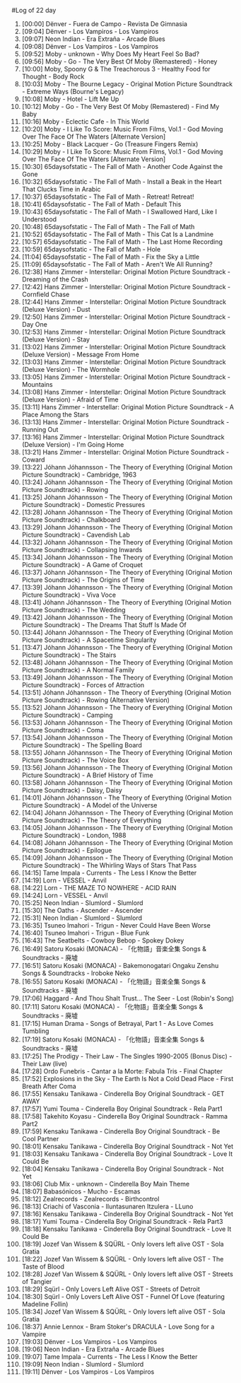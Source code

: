 #Log of 22 day

1. [00:00] Dënver - Fuera de Campo - Revista De Gimnasia
1. [09:04] Dënver - Los Vampiros - Los Vampiros
1. [09:07] Neon Indian - Era Extraña - Arcade Blues
1. [09:08] Dënver - Los Vampiros - Los Vampiros
1. [09:52] Moby - unknown - Why Does My Heart Feel So Bad?
1. [09:56] Moby - Go - The Very Best Of Moby (Remastered) - Honey
1. [10:00] Moby, Spoony G & The Treachorous 3 - Healthy Food for Thought - Body Rock
1. [10:03] Moby - The Bourne Legacy - Original Motion Picture Soundtrack - Extreme Ways (Bourne's Legacy)
1. [10:08] Moby - Hotel - Lift Me Up
1. [10:12] Moby - Go - The Very Best Of Moby (Remastered) - Find My Baby
1. [10:16] Moby - Eclectic Cafe - In This World
1. [10:20] Moby - I Like To Score: Music From Films, Vol.1 - God Moving Over The Face Of The Waters [Alternate Version]
1. [10:25] Moby - Black Lacquer - Go (Treasure Fingers Remix)
1. [10:29] Moby - I Like To Score: Music From Films, Vol.1 - God Moving Over The Face Of The Waters [Alternate Version]
1. [10:30] 65daysofstatic - The Fall of Math - Another Code Against the Gone
1. [10:32] 65daysofstatic - The Fall of Math - Install a Beak in the Heart That Clucks Time in Arabic
1. [10:37] 65daysofstatic - The Fall of Math - Retreat! Retreat!
1. [10:41] 65daysofstatic - The Fall of Math - Default This
1. [10:43] 65daysofstatic - The Fall of Math - I Swallowed Hard, Like I Understood
1. [10:48] 65daysofstatic - The Fall of Math - The Fall of Math
1. [10:52] 65daysofstatic - The Fall of Math - This Cat Is a Landmine
1. [10:57] 65daysofstatic - The Fall of Math - The Last Home Recording
1. [10:59] 65daysofstatic - The Fall of Math - Hole
1. [11:04] 65daysofstatic - The Fall of Math - Fix the Sky a Little
1. [11:09] 65daysofstatic - The Fall of Math - Aren't We All Running?
1. [12:38] Hans Zimmer - Interstellar: Original Motion Picture Soundtrack - Dreaming of the Crash
1. [12:42] Hans Zimmer - Interstellar: Original Motion Picture Soundtrack - Cornfield Chase
1. [12:44] Hans Zimmer - Interstellar: Original Motion Picture Soundtrack (Deluxe Version) - Dust
1. [12:50] Hans Zimmer - Interstellar: Original Motion Picture Soundtrack - Day One
1. [12:53] Hans Zimmer - Interstellar: Original Motion Picture Soundtrack (Deluxe Version) - Stay
1. [13:02] Hans Zimmer - Interstellar: Original Motion Picture Soundtrack (Deluxe Version) - Message From Home
1. [13:03] Hans Zimmer - Interstellar: Original Motion Picture Soundtrack (Deluxe Version) - The Wormhole
1. [13:05] Hans Zimmer - Interstellar: Original Motion Picture Soundtrack - Mountains
1. [13:08] Hans Zimmer - Interstellar: Original Motion Picture Soundtrack (Deluxe Version) - Afraid of Time
1. [13:11] Hans Zimmer - Interstellar: Original Motion Picture Soundtrack - A Place Among the Stars
1. [13:13] Hans Zimmer - Interstellar: Original Motion Picture Soundtrack - Running Out
1. [13:16] Hans Zimmer - Interstellar: Original Motion Picture Soundtrack (Deluxe Version) - I'm Going Home
1. [13:21] Hans Zimmer - Interstellar: Original Motion Picture Soundtrack - Coward
1. [13:22] Jóhann Jóhannsson - The Theory of Everything (Original Motion Picture Soundtrack) - Cambridge, 1963
1. [13:24] Jóhann Jóhannsson - The Theory of Everything (Original Motion Picture Soundtrack) - Rowing
1. [13:25] Jóhann Jóhannsson - The Theory of Everything (Original Motion Picture Soundtrack) - Domestic Pressures
1. [13:28] Jóhann Jóhannsson - The Theory of Everything (Original Motion Picture Soundtrack) - Chalkboard
1. [13:29] Jóhann Jóhannsson - The Theory of Everything (Original Motion Picture Soundtrack) - Cavendish Lab
1. [13:32] Jóhann Jóhannsson - The Theory of Everything (Original Motion Picture Soundtrack) - Collapsing Inwards
1. [13:34] Jóhann Jóhannsson - The Theory of Everything (Original Motion Picture Soundtrack) - A Game of Croquet
1. [13:37] Jóhann Jóhannsson - The Theory of Everything (Original Motion Picture Soundtrack) - The Origins of Time
1. [13:39] Jóhann Jóhannsson - The Theory of Everything (Original Motion Picture Soundtrack) - Viva Voce
1. [13:41] Jóhann Jóhannsson - The Theory of Everything (Original Motion Picture Soundtrack) - The Wedding
1. [13:42] Jóhann Jóhannsson - The Theory of Everything (Original Motion Picture Soundtrack) - The Dreams That Stuff Is Made Of
1. [13:44] Jóhann Jóhannsson - The Theory of Everything (Original Motion Picture Soundtrack) - A Spacetime Singularity
1. [13:47] Jóhann Jóhannsson - The Theory of Everything (Original Motion Picture Soundtrack) - The Stairs
1. [13:48] Jóhann Jóhannsson - The Theory of Everything (Original Motion Picture Soundtrack) - A Normal Family
1. [13:49] Jóhann Jóhannsson - The Theory of Everything (Original Motion Picture Soundtrack) - Forces of Attraction
1. [13:51] Jóhann Jóhannsson - The Theory of Everything (Original Motion Picture Soundtrack) - Rowing (Alternative Version)
1. [13:52] Jóhann Jóhannsson - The Theory of Everything (Original Motion Picture Soundtrack) - Camping
1. [13:53] Jóhann Jóhannsson - The Theory of Everything (Original Motion Picture Soundtrack) - Coma
1. [13:54] Jóhann Jóhannsson - The Theory of Everything (Original Motion Picture Soundtrack) - The Spelling Board
1. [13:55] Jóhann Jóhannsson - The Theory of Everything (Original Motion Picture Soundtrack) - The Voice Box
1. [13:56] Jóhann Jóhannsson - The Theory of Everything (Original Motion Picture Soundtrack) - A Brief History of Time
1. [13:58] Jóhann Jóhannsson - The Theory of Everything (Original Motion Picture Soundtrack) - Daisy, Daisy
1. [14:01] Jóhann Jóhannsson - The Theory of Everything (Original Motion Picture Soundtrack) - A Model of the Universe
1. [14:04] Jóhann Jóhannsson - The Theory of Everything (Original Motion Picture Soundtrack) - The Theory of Everything
1. [14:05] Jóhann Jóhannsson - The Theory of Everything (Original Motion Picture Soundtrack) - London, 1988
1. [14:08] Jóhann Jóhannsson - The Theory of Everything (Original Motion Picture Soundtrack) - Epilogue
1. [14:09] Jóhann Jóhannsson - The Theory of Everything (Original Motion Picture Soundtrack) - The Whirling Ways of Stars That Pass
1. [14:15] Tame Impala - Currents - The Less I Know the Better
1. [14:19] Lorn - VESSEL - Anvil
1. [14:22] Lorn - THE MAZE TO NOWHERE - ACID RAIN
1. [14:24] Lorn - VESSEL - Anvil
1. [15:25] Neon Indian - Slumlord - Slumlord
1. [15:30] The Oaths - Ascender - Ascender
1. [15:31] Neon Indian - Slumlord - Slumlord
1. [16:35] Tsuneo Imahori - Trigun - Never Could Have Been Worse
1. [16:40] Tsuneo Imahori - Trigun - Blue Funk
1. [16:43] The Seatbelts - Cowboy Bebop - Spokey Dokey
1. [16:49] Satoru Kosaki (MONACA) - 「化物語」音楽全集 Songs & Soundtracks - 廃墟
1. [16:51] Satoru Kosaki (MONACA) - Bakemonogatari Ongaku Zenshu Songs & Soundtracks - Iroboke Neko
1. [16:55] Satoru Kosaki (MONACA) - 「化物語」音楽全集 Songs & Soundtracks - 廃墟
1. [17:06] Haggard - And Thou Shalt Trust... The Seer - Lost (Robin's Song)
1. [17:11] Satoru Kosaki (MONACA) - 「化物語」音楽全集 Songs & Soundtracks - 廃墟
1. [17:15] Human Drama - Songs of Betrayal, Part 1 - As Love Comes Tumbling
1. [17:19] Satoru Kosaki (MONACA) - 「化物語」音楽全集 Songs & Soundtracks - 廃墟
1. [17:25] The Prodigy - Their Law - The Singles 1990-2005 (Bonus Disc) - Their Law (live)
1. [17:28] Ordo Funebris - Cantar a la Morte: Fabula Tris - Final Chapter
1. [17:52] Explosions in the Sky - The Earth Is Not a Cold Dead Place - First Breath After Coma
1. [17:55] Kensaku Tanikawa - Cinderella Boy Original Soundtrack - GET AWAY
1. [17:57] Yumi Touma - Cinderella Boy Original Soundtrack - Rela Part1
1. [17:58] Takehito Koyasu - Cinderella Boy Original Soundtrack - Ramma Part2
1. [17:59] Kensaku Tanikawa - Cinderella Boy Original Soundtrack - Be Cool Partner
1. [18:01] Kensaku Tanikawa - Cinderella Boy Original Soundtrack - Not Yet
1. [18:03] Kensaku Tanikawa - Cinderella Boy Original Soundtrack - Love It Could Be
1. [18:04] Kensaku Tanikawa - Cinderella Boy Original Soundtrack - Not Yet
1. [18:06] Club Mix - unknown - Cinderella Boy Main Theme
1. [18:07] Babasónicos - Mucho - Escamas
1. [18:12] Zealrecords - Zealrecords - Birthcontrol
1. [18:13] Criachi of Vasconia - Iluntasunaren Itzulera - LLuno
1. [18:16] Kensaku Tanikawa - Cinderella Boy Original Soundtrack - Not Yet
1. [18:17] Yumi Touma - Cinderella Boy Original Soundtrack - Rela Part3
1. [18:18] Kensaku Tanikawa - Cinderella Boy Original Soundtrack - Love It Could Be
1. [18:19] Jozef Van Wissem & SQÜRL - Only lovers left alive OST - Sola Gratia
1. [18:22] Jozef Van Wissem & SQÜRL - Only lovers left alive OST - The Taste of Blood
1. [18:28] Jozef Van Wissem & SQÜRL - Only lovers left alive OST - Streets of Tangier
1. [18:29] Sqürl - Only Lovers Left Alive OST - Streets of Detroit
1. [18:30] Sqürl - Only Lovers Left Alive OST - Funnel Of Love (featuring Madeline Follin)
1. [18:34] Jozef Van Wissem & SQÜRL - Only lovers left alive OST - Sola Gratia
1. [18:37] Annie Lennox - Bram Stoker's DRACULA - Love Song for a Vampire
1. [19:03] Dënver - Los Vampiros - Los Vampiros
1. [19:06] Neon Indian - Era Extraña - Arcade Blues
1. [19:07] Tame Impala - Currents - The Less I Know the Better
1. [19:09] Neon Indian - Slumlord - Slumlord
1. [19:11] Dënver - Los Vampiros - Los Vampiros
